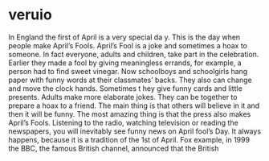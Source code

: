 # veruio
In England the first of April is a very special da
y. This is the day when people make April’s Fools. April’s Fool is a joke 
and sometimes a hoax to someone. In fact everyone, adults and children, take part in the celebration.
Earlier they made a fool by giving meaningless errands, for example, a person had 
to find sweet vinegar. Now schoolboys and schoolgirls hang paper with funny words 
at their classmates’ backs. They also can change and move the clock hands. Sometimes t
hey give funny cards and little presents.
Adults make more elaborate jokes. They can be together to prepare a hoax to a friend. 
The main thing is that others will believe in it and then it will be funny.
The most amazing thing is that the press also makes April’s Fools. Listening to the radio, 
watching television or reading the newspapers, you will inevitably see funny news on April fool’s Day. It always happens, because it is a tradition of the 1st of April.
Fox example, in 1999 the BBC, the famous British channel, announced that the British
